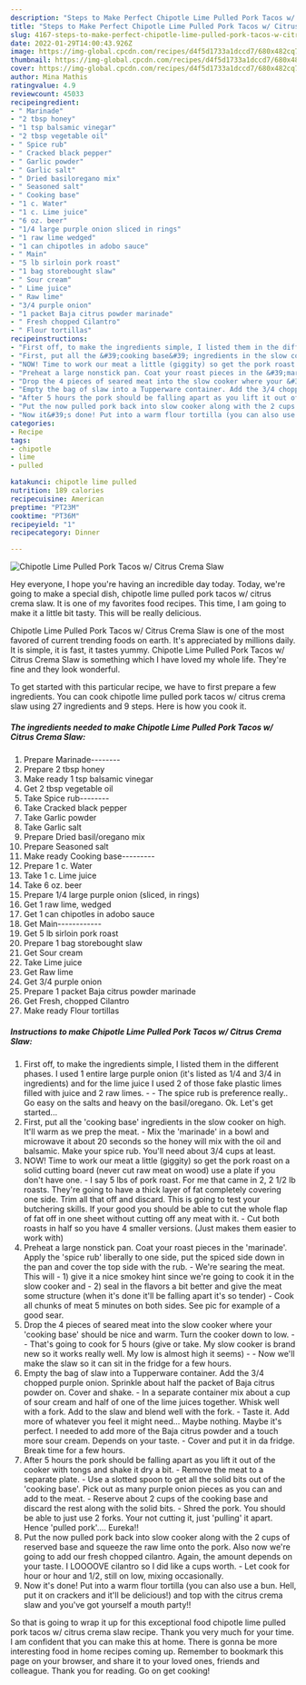 ```yaml
---
description: "Steps to Make Perfect Chipotle Lime Pulled Pork Tacos w/ Citrus Crema Slaw"
title: "Steps to Make Perfect Chipotle Lime Pulled Pork Tacos w/ Citrus Crema Slaw"
slug: 4167-steps-to-make-perfect-chipotle-lime-pulled-pork-tacos-w-citrus-crema-slaw
date: 2022-01-29T14:00:43.926Z
image: https://img-global.cpcdn.com/recipes/d4f5d1733a1dccd7/680x482cq70/chipotle-lime-pulled-pork-tacos-w-citrus-crema-slaw-recipe-main-photo.jpg
thumbnail: https://img-global.cpcdn.com/recipes/d4f5d1733a1dccd7/680x482cq70/chipotle-lime-pulled-pork-tacos-w-citrus-crema-slaw-recipe-main-photo.jpg
cover: https://img-global.cpcdn.com/recipes/d4f5d1733a1dccd7/680x482cq70/chipotle-lime-pulled-pork-tacos-w-citrus-crema-slaw-recipe-main-photo.jpg
author: Mina Mathis
ratingvalue: 4.9
reviewcount: 45033
recipeingredient:
- " Marinade"
- "2 tbsp honey"
- "1 tsp balsamic vinegar"
- "2 tbsp vegetable oil"
- " Spice rub"
- " Cracked black pepper"
- " Garlic powder"
- " Garlic salt"
- " Dried basiloregano mix"
- " Seasoned salt"
- " Cooking base"
- "1 c. Water"
- "1 c. Lime juice"
- "6 oz. beer"
- "1/4 large purple onion sliced in rings"
- "1 raw lime wedged"
- "1 can chipotles in adobo sauce"
- " Main"
- "5 lb sirloin pork roast"
- "1 bag storebought slaw"
- " Sour cream"
- " Lime juice"
- " Raw lime"
- "3/4 purple onion"
- "1 packet Baja citrus powder marinade"
- " Fresh chopped Cilantro"
- " Flour tortillas"
recipeinstructions:
- "First off, to make the ingredients simple, I listed them in the different phases. I used 1 entire large purple onion (it&#39;s listed as 1/4 and 3/4 in ingredients) and for the lime juice I used 2 of those fake plastic limes filled with juice and 2 raw limes.   The spice rub is preference really.. Go easy on the salts and heavy on the basil/oregano. Ok. Let&#39;s get started..."
- "First, put all the &#39;cooking base&#39; ingredients in the slow cooker on high. It&#39;ll warm as we prep the meat. Mix the &#39;marinade&#39; in a bowl and microwave it about 20 seconds so the honey will mix with the oil and balsamic. Make your spice rub. You&#39;ll need about 3/4 cups at least."
- "NOW! Time to work our meat a little (giggity) so get the pork roast on a solid cutting board (never cut raw meat on wood) use a plate if you don&#39;t have one. I say 5 lbs of pork roast. For me that came in 2, 2 1/2 lb roasts. They&#39;re going to have a thick layer of fat completely covering one side. Trim all that off and discard. This is going to test your butchering skills. If your good you should be able to cut the whole flap of fat off in one sheet without cutting off any meat with it. Cut both roasts in half so you have 4 smaller versions. (Just makes them easier to work with)"
- "Preheat a large nonstick pan. Coat your roast pieces in the &#39;marinade&#39;. Apply the &#39;spice rub&#39; liberally to one side, put the spiced side down in the pan and cover the top side with the rub.  We&#39;re searing the meat. This will  1) give it a nice smokey hint since we&#39;re going to cook it in the slow cooker and  2) seal in the flavors a bit better and give the meat some structure (when it&#39;s done it&#39;ll be falling apart it&#39;s so tender) Cook all chunks of meat 5 minutes on both sides. See pic for example of a good sear."
- "Drop the 4 pieces of seared meat into the slow cooker where your &#39;cooking base&#39; should be nice and warm. Turn the cooker down to low.  That&#39;s going to cook for 5 hours (give or take. My slow cooker is brand new so it works really well. My low is almost high it seems)  Now we&#39;ll make the slaw so it can sit in the fridge for a few hours."
- "Empty the bag of slaw into a Tupperware container. Add the 3/4 chopped purple onion. Sprinkle about half the packet of Baja citrus powder on. Cover and shake.  In a separate container mix about a cup of sour cream and half of one of the lime juices together. Whisk well with a fork. Add to the slaw and blend well with the fork.  Taste it. Add more of whatever you feel it might need... Maybe nothing. Maybe it&#39;s perfect. I needed to add more of the Baja citrus powder and a touch more sour cream. Depends on your taste. Cover and put it in da fridge. Break time for a few hours."
- "After 5 hours the pork should be falling apart as you lift it out of the cooker with tongs and shake it dry a bit.  Remove the meat to a separate plate. Use a slotted spoon to get all the solid bits out of the &#39;cooking base&#39;. Pick out as many purple onion pieces as you can and add to the meat.  Reserve about 2 cups of the cooking base and discard the rest along with the solid bits. Shred the pork. You should be able to just use 2 forks. Your not cutting it, just &#39;pulling&#39; it apart. Hence &#39;pulled pork&#39;.... Eureka!!"
- "Put the now pulled pork back into slow cooker along with the 2 cups of reserved base and squeeze the raw lime onto the pork. Also now we&#39;re going to add our fresh chopped cilantro. Again, the amount depends on your taste. I LOOOOVE cilantro so I did like a cups worth. Let cook for hour or hour and 1/2, still on low, mixing occasionally."
- "Now it&#39;s done! Put into a warm flour tortilla (you can also use a bun. Hell, put it on crackers and it&#39;ll be delicious!) and top with the citrus crema slaw and you&#39;ve got yourself a mouth party!!"
categories:
- Recipe
tags:
- chipotle
- lime
- pulled

katakunci: chipotle lime pulled 
nutrition: 189 calories
recipecuisine: American
preptime: "PT23M"
cooktime: "PT36M"
recipeyield: "1"
recipecategory: Dinner

---
```



![Chipotle Lime Pulled Pork Tacos w/ Citrus Crema Slaw](https://img-global.cpcdn.com/recipes/d4f5d1733a1dccd7/680x482cq70/chipotle-lime-pulled-pork-tacos-w-citrus-crema-slaw-recipe-main-photo.jpg)

Hey everyone, I hope you're having an incredible day today. Today, we're going to make a special dish, chipotle lime pulled pork tacos w/ citrus crema slaw. It is one of my favorites food recipes. This time, I am going to make it a little bit tasty. This will be really delicious.

Chipotle Lime Pulled Pork Tacos w/ Citrus Crema Slaw is one of the most favored of current trending foods on earth. It's appreciated by millions daily. It is simple, it is fast, it tastes yummy. Chipotle Lime Pulled Pork Tacos w/ Citrus Crema Slaw is something which I have loved my whole life. They're fine and they look wonderful.




To get started with this particular recipe, we have to first prepare a few ingredients. You can cook chipotle lime pulled pork tacos w/ citrus crema slaw using 27 ingredients and 9 steps. Here is how you cook it.

<!--inarticleads1-->

##### The ingredients needed to make Chipotle Lime Pulled Pork Tacos w/ Citrus Crema Slaw:

1. Prepare  Marinade--------
1. Prepare 2 tbsp honey
1. Make ready 1 tsp balsamic vinegar
1. Get 2 tbsp vegetable oil
1. Take  Spice rub--------
1. Take  Cracked black pepper
1. Take  Garlic powder
1. Take  Garlic salt
1. Prepare  Dried basil/oregano mix
1. Prepare  Seasoned salt
1. Make ready  Cooking base---------
1. Prepare 1 c. Water
1. Take 1 c. Lime juice
1. Take 6 oz. beer
1. Prepare 1/4 large purple onion (sliced, in rings)
1. Get 1 raw lime, wedged
1. Get 1 can chipotles in adobo sauce
1. Get  Main------------
1. Get 5 lb sirloin pork roast
1. Prepare 1 bag storebought slaw
1. Get  Sour cream
1. Take  Lime juice
1. Get  Raw lime
1. Get 3/4 purple onion
1. Prepare 1 packet Baja citrus powder marinade
1. Get  Fresh, chopped Cilantro
1. Make ready  Flour tortillas




<!--inarticleads2-->

##### Instructions to make Chipotle Lime Pulled Pork Tacos w/ Citrus Crema Slaw:

1. First off, to make the ingredients simple, I listed them in the different phases. I used 1 entire large purple onion (it&#39;s listed as 1/4 and 3/4 in ingredients) and for the lime juice I used 2 of those fake plastic limes filled with juice and 2 raw limes.  -  - The spice rub is preference really.. Go easy on the salts and heavy on the basil/oregano. Ok. Let&#39;s get started...
1. First, put all the &#39;cooking base&#39; ingredients in the slow cooker on high. It&#39;ll warm as we prep the meat. - Mix the &#39;marinade&#39; in a bowl and microwave it about 20 seconds so the honey will mix with the oil and balsamic. Make your spice rub. You&#39;ll need about 3/4 cups at least.
1. NOW! Time to work our meat a little (giggity) so get the pork roast on a solid cutting board (never cut raw meat on wood) use a plate if you don&#39;t have one. - I say 5 lbs of pork roast. For me that came in 2, 2 1/2 lb roasts. They&#39;re going to have a thick layer of fat completely covering one side. Trim all that off and discard. This is going to test your butchering skills. If your good you should be able to cut the whole flap of fat off in one sheet without cutting off any meat with it. - Cut both roasts in half so you have 4 smaller versions. (Just makes them easier to work with)
1. Preheat a large nonstick pan. Coat your roast pieces in the &#39;marinade&#39;. Apply the &#39;spice rub&#39; liberally to one side, put the spiced side down in the pan and cover the top side with the rub.  - We&#39;re searing the meat. This will  - 1) give it a nice smokey hint since we&#39;re going to cook it in the slow cooker and  - 2) seal in the flavors a bit better and give the meat some structure (when it&#39;s done it&#39;ll be falling apart it&#39;s so tender) - Cook all chunks of meat 5 minutes on both sides. See pic for example of a good sear.
1. Drop the 4 pieces of seared meat into the slow cooker where your &#39;cooking base&#39; should be nice and warm. Turn the cooker down to low. -  - That&#39;s going to cook for 5 hours (give or take. My slow cooker is brand new so it works really well. My low is almost high it seems) -  - Now we&#39;ll make the slaw so it can sit in the fridge for a few hours.
1. Empty the bag of slaw into a Tupperware container. Add the 3/4 chopped purple onion. Sprinkle about half the packet of Baja citrus powder on. Cover and shake.  - In a separate container mix about a cup of sour cream and half of one of the lime juices together. Whisk well with a fork. Add to the slaw and blend well with the fork.  - Taste it. Add more of whatever you feel it might need... Maybe nothing. Maybe it&#39;s perfect. I needed to add more of the Baja citrus powder and a touch more sour cream. Depends on your taste. - Cover and put it in da fridge. Break time for a few hours.
1. After 5 hours the pork should be falling apart as you lift it out of the cooker with tongs and shake it dry a bit.  - Remove the meat to a separate plate. - Use a slotted spoon to get all the solid bits out of the &#39;cooking base&#39;. Pick out as many purple onion pieces as you can and add to the meat.  - Reserve about 2 cups of the cooking base and discard the rest along with the solid bits. - Shred the pork. You should be able to just use 2 forks. Your not cutting it, just &#39;pulling&#39; it apart. Hence &#39;pulled pork&#39;.... Eureka!!
1. Put the now pulled pork back into slow cooker along with the 2 cups of reserved base and squeeze the raw lime onto the pork. Also now we&#39;re going to add our fresh chopped cilantro. Again, the amount depends on your taste. I LOOOOVE cilantro so I did like a cups worth. - Let cook for hour or hour and 1/2, still on low, mixing occasionally.
1. Now it&#39;s done! Put into a warm flour tortilla (you can also use a bun. Hell, put it on crackers and it&#39;ll be delicious!) and top with the citrus crema slaw and you&#39;ve got yourself a mouth party!!




So that is going to wrap it up for this exceptional food chipotle lime pulled pork tacos w/ citrus crema slaw recipe. Thank you very much for your time. I am confident that you can make this at home. There is gonna be more interesting food in home recipes coming up. Remember to bookmark this page on your browser, and share it to your loved ones, friends and colleague. Thank you for reading. Go on get cooking!
